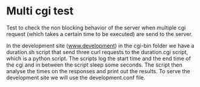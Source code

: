# Multi cgi test

Test to check the non blocking behavior of the server when multiple cgi request (which takes a certain time to be executed) are send to the server.

In the development site (www.development) in the cgi-bin folder we have a duration.sh script that send three curl requests to the duration.cgi script, which is a python script. The scripts log the start time and the end time of the cgi and in between the script sleep some seconds.
The script then analyse the times on the responses and print out the results. To serve the development site we will use the development.conf file.
